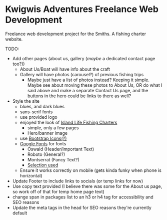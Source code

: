 # Kwigwis Adventures Freelance Web Development
Freelance web development project for the Smiths. A fishing charter website.

TODO:
- Add other pages (about us, gallery (*maybe* a dedicated contact page too?))
    - About Us/Boat will have info about the craft
    - Gallery will have photos (carousel?) of previous fishing trips
        - Maybe just have a list of photos instead? Keeping it simple. Maybe see about moving these photos to About Us, OR do what I said above and make a separate Contact Us page, and the buttons in the hero could be links to there as well?
- Style the site
    - blues, and dark blues
    - sans-serif fonts
    - use provided logo
    - enjoyed the look of [Island Life Fishing Charters](https://islandlifefishingcharters.com/)
        - simple, only a few pages
        - Hero/banner image
    - use [Bootstrap Icons(?)](https://icons.getbootstrap.com/)
    - [Google Fonts](https://fonts.google.com/) for fonts
        - Oswald (Header/Important Text)
        - Roboto (General?)
        - Montserrat (Fancy Text?)
        - [Selection used](https://fonts.google.com/share?selection.family=Montserrat:ital,wght@0,100..900;1,100..900|Oswald:wght@200..700|Roboto:ital,wght@0,100..900;1,100..900)
    - Ensure it works correctly on mobile (gets kinda funky when phone is horizontal)
- Update Footer to include links to socials (or temp links for now)
- Use copy text provided (I believe there was some for the About us page, so work off of that for temp home page text)
- change span in packages list to an h3 or h4 tag for accessibility and SEO reasons
- Update the meta tags in the head for SEO reasons they're currently default